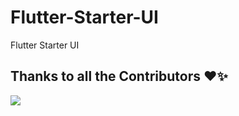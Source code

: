# Flutter-Starter-UI
Flutter Starter UI


## Thanks to all the Contributors ❤️✨
<a href = "https://github.com/bigpeoples/Flutter-Starter-UI/graphs/contributors">
  <img src = "https://contrib.rocks/image?repo=bigpeoples/Flutter-Starter-UI"/>
</a>
